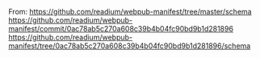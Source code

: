 From:
https://github.com/readium/webpub-manifest/tree/master/schema
https://github.com/readium/webpub-manifest/commit/0ac78ab5c270a608c39b4b04fc90bd9b1d281896
https://github.com/readium/webpub-manifest/tree/0ac78ab5c270a608c39b4b04fc90bd9b1d281896/schema

